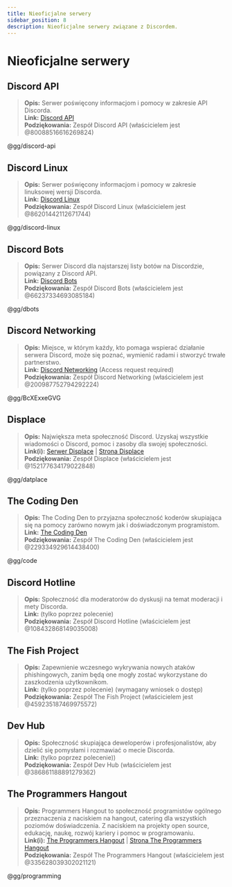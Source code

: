 ```yaml
---
title: Nieoficjalne serwery
sidebar_position: 8
description: Nieoficjalne serwery związane z Discordem.
---
```


# Nieoficjalne serwery

## Discord API
> __Opis:__ Serwer poświęcony informacjom i pomocy w zakresie API Discorda.   <br/>
__Link:__ [Discord API](https://discord.gg/discord-api)   <br/>
__Podziękowania:__ Zespół Discord API (właścicielem jest @80088516616269824)

@gg/discord-api

## Discord Linux
> __Opis:__ Serwer poświęcony informacjom i pomocy w zakresie linuksowej wersji Discorda.   <br/>
__Link:__ [Discord Linux](https://discord.gg/discord-linux)   <br/>
__Podziękowania:__ Zespół Discord Linux (właścicielem jest @86201442112671744)

@gg/discord-linux

## Discord Bots
> __Opis:__ Serwer Discord dla najstarszej listy botów na Discordzie, powiązany z Discord API.   <br/>
__Link:__ [Discord Bots](https://discord.gg/dbots)   <br/>
__Podziękowania:__ Zespół Discord Bots (właścicielem jest @66237334693085184)

@gg/dbots

## Discord Networking
> __Opis:__ Miejsce, w którym każdy, kto pomaga wspierać działanie serwera Discord, może się poznać, wymienić radami i stworzyć trwałe partnerstwo.   <br/>
__Link:__ [Discord Networking](https://discord.gg/BcXExxeGVG) (Access request required)   <br/>
__Podziękowania:__ Zespół Discord Networking (właścicielem jest @200987752794292224)

@gg/BcXExxeGVG


## Displace 
> __Opis:__ Największa meta społeczność Discord. Uzyskaj wszystkie wiadomości o Discord, pomoc i zasoby dla swojej społeczności.   <br/>
__Link(i):__ [Serwer Displace](https://discord.gg/datplace) | [Strona Displace](https://dat.place/)   <br/>
__Podziękowania:__ Zespół Displace (właścicielem jest @152177634179022848)

@gg/datplace

## The Coding Den
> __Opis:__  The Coding Den to przyjazna społeczność koderów skupiająca się na pomocy zarówno nowym jak i doświadczonym programistom.   <br/>
__Link:__ [The Coding Den](https://discord.gg/code)   <br/>
__Podziękowania:__ Zespół The Coding Den (właścicielem jest @229334929614438400)

@gg/code

## Discord Hotline
> __Opis:__ Społeczność dla moderatorów do dyskusji na temat moderacji i mety Discorda.   <br/>
__Link:__ (tylko poprzez polecenie)   <br/>
__Podziękowania:__ Zespół Discord Hotline (właścicielem jest @108432868149035008)

## The Fish Project
> __Opis:__ Zapewnienie wczesnego wykrywania nowych ataków phishingowych, zanim będą one mogły zostać wykorzystane do zaszkodzenia użytkownikom.   <br/>
__Link:__ (tylko poprzez polecenie) (wymagany wniosek o dostęp)   <br/>
__Podziękowania:__ Zespół The Fish Project (właścicielem jest @459235187469975572)

## Dev Hub
> __Opis:__ Społeczność skupiająca deweloperów i profesjonalistów, aby dzielić się pomysłami i rozmawiać o mecie Discorda.   <br/>
__Link:__ (tylko poprzez polecenie))   <br/>
__Podziękowania:__ Zespół Dev Hub (właścicielem jest @386861188891279362)

## The Programmers Hangout 
> __Opis:__ Programmers Hangout to społeczność programistów ogólnego przeznaczenia z naciskiem na hangout, catering dla wszystkich poziomów doświadczenia. Z naciskiem na projekty open source, edukację, naukę, rozwój kariery i pomoc w programowaniu.  <br/>
__Link(i):__ [The Programmers Hangout](https://discord.gg/programming) | [Strona The Programmers Hangout](https://theprogrammershangout.com/)   <br/>
__Podziękowania:__ Zespół The Programmers Hangout (właścicielem jest @335628039302021121)

@gg/programming
